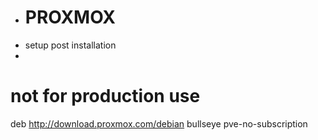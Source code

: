 - # PROXMOX
- setup post installation
-
# not for production use
deb http://download.proxmox.com/debian bullseye pve-no-subscription